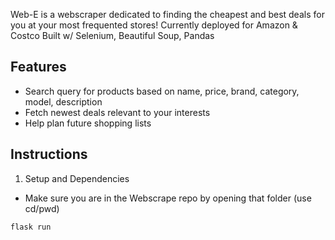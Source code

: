Web-E is a webscraper dedicated to finding the cheapest and best deals for you at your most frequented stores! 
Currently deployed for Amazon & Costco
Built w/ Selenium, Beautiful Soup, Pandas

## Features
- Search query for products based on name, price, brand, category, model, description
- Fetch newest deals relevant to your interests
- Help plan future shopping lists

## Instructions
1. Setup and Dependencies
- Make sure you are in the Webscrape repo by opening that folder (use cd/pwd)
```
flask run
```
